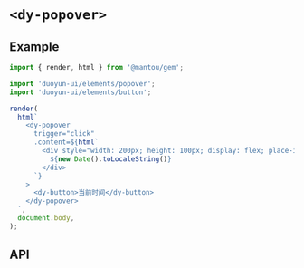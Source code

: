 # `<dy-popover>`

## Example

<gbp-sandpack dependencies="@mantou/gem, duoyun-ui">

```ts
import { render, html } from '@mantou/gem';

import 'duoyun-ui/elements/popover';
import 'duoyun-ui/elements/button';

render(
  html`
    <dy-popover
      trigger="click"
      .content=${html`
        <div style="width: 200px; height: 100px; display: flex; place-items: center; place-content: center;">
          ${new Date().toLocaleString()}
        </div>
      `}
    >
      <dy-button>当前时间</dy-button>
    </dy-popover>
  `,
  document.body,
);
```

</gbp-sandpack>

## API

<gbp-api name="dy-popover" src="/src/elements/popover.ts"></gbp-api>
